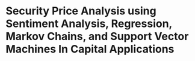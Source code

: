 # Security Price Analysis using Sentiment Analysis, Regression, Markov Chains, and Support Vector Machines In Capital Applications


<!--TODO: Add iframe-->
